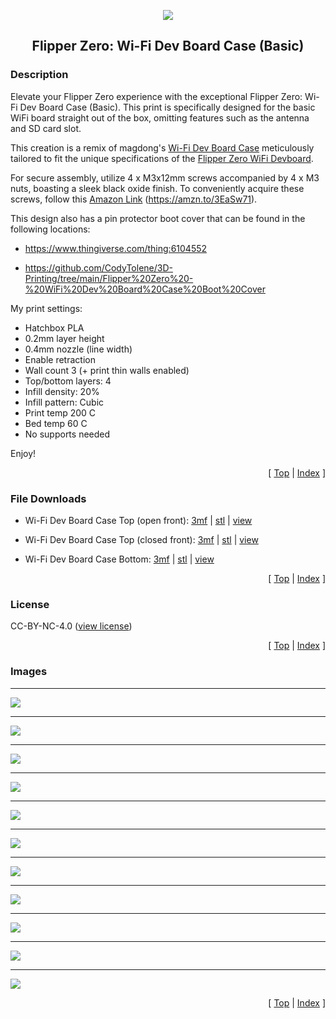 <a name="top"></a>

<div align="center">
  <img align="center" src="../.github/images/3d.png" />
  <h2 align="center">Flipper Zero: Wi-Fi Dev Board Case (Basic)</h2>
</div>

### Description

Elevate your Flipper Zero experience with the exceptional Flipper Zero: Wi-Fi Dev Board Case (Basic). This print is specifically designed for the basic WiFi board straight out of the box, omitting features such as the antenna and SD card slot.

This creation is a remix of magdong's [Wi-Fi Dev Board Case][link-wifi-case] meticulously tailored to fit the unique specifications of the [Flipper Zero WiFi Devboard][link-flipper-zero-wifi-devboard].

For secure assembly, utilize 4 x M3x12mm screws accompanied by 4 x M3 nuts, boasting a sleek black oxide finish. To conveniently acquire these screws, follow this [Amazon Link][link-amazon-parts] (https://amzn.to/3EaSw71).

This design also has a pin protector boot cover that can be found in the following locations:

- https://www.thingiverse.com/thing:6104552

- https://github.com/CodyTolene/3D-Printing/tree/main/Flipper%20Zero%20-%20WiFi%20Dev%20Board%20Case%20Boot%20Cover

My print settings:

- Hatchbox PLA
- 0.2mm layer height
- 0.4mm nozzle (line width)
- Enable retraction
- Wall count 3 (+ print thin walls enabled)
- Top/bottom layers: 4
- Infill density: 20%
- Infill pattern: Cubic
- Print temp 200 C
- Bed temp 60 C
- No supports needed

Enjoy!

<p align="right">[ <a href="#top">Top</a> | <a href="../README.md">Index</a> ]</p>

### File Downloads

- Wi-Fi Dev Board Case Top (open front): [3mf][download-top-3mf] | [stl][download-top-stl] | [view][view-top-stl]

- Wi-Fi Dev Board Case Top (closed front): [3mf][download-top-closed-3mf] | [stl][download-top-closed-stl] | [view][view-top-closed-stl]

- Wi-Fi Dev Board Case Bottom: [3mf][download-bottom-3mf] | [stl][download-bottom-stl] | [view][view-bottom-stl]

<p align="right">[ <a href="#top">Top</a> | <a href="../README.md">Index</a> ]</p>

### License

CC-BY-NC-4.0 ([view license][link-license])

<p align="right">[ <a href="#top">Top</a> | <a href="../README.md">Index</a> ]</p>

### Images

---

<img align="center" src="images/preview_01.png" />

---

<img align="center" src="images/preview_02.png" />

---

<img align="center" src="images/preview_03.png" />

---

<img align="center" src="images/preview_04.png" />

---

<img align="center" src="images/preview_05.png" />

---

<img align="center" src="images/preview_06.png" />

---

<img align="center" src="images/preview_07.png" />

---

<img align="center" src="images/preview_08.png" />

---

<img align="center" src="images/preview_09.png" />

---

<img align="center" src="images/preview_10.png" />

---

<img align="center" src="images/preview_11.png" />

<p align="right">[ <a href="#top">Top</a> | <a href="../README.md">Index</a> ]</p>

<!-- LINKS -->

[link-amazon-parts]: https://amzn.to/3EaSw71
[link-flipper-zero-wifi-devboard]: https://shop.flipperzero.one/products/wifi-devboard
[link-flipper-zero]: https://flipperzero.one/
[link-license]: https://github.com/CodyTolene/3D-Printing/blob/main/Flipper%20Zero%20-%20WiFi%20Dev%20Board%20Case/LICENSE.md
[link-wifi-case]: https://www.thingiverse.com/thing:5564906

<!-- DOWNLOADS: SET 1 -->

[download-bottom-3mf]: https://github.com/CodyTolene/3D-Printing/raw/main/Flipper%20Zero%20-%20WiFi%20Dev%20Board%20Case/Flipper_Zero_WiFi_Dev_Board_Case_Bottom.3mf
[download-bottom-stl]: https://github.com/CodyTolene/3D-Printing/raw/main/Flipper%20Zero%20-%20WiFi%20Dev%20Board%20Case/Flipper_Zero_WiFi_Dev_Board_Case_Bottom.stl
[view-bottom-stl]: https://github.com/CodyTolene/3D-Printing/blob/main/Flipper%20Zero%20-%20WiFi%20Dev%20Board%20Case/Flipper_Zero_WiFi_Dev_Board_Case_Bottom.stl

<!-- DOWNLOADS: SET 2 -->

[download-top-3mf]: https://github.com/CodyTolene/3D-Printing/raw/main/Flipper%20Zero%20-%20WiFi%20Dev%20Board%20Case/Flipper_Zero_WiFi_Dev_Board_Case_Top.3mf
[download-top-stl]: https://github.com/CodyTolene/3D-Printing/raw/main/Flipper%20Zero%20-%20WiFi%20Dev%20Board%20Case/Flipper_Zero_WiFi_Dev_Board_Case_Top.stl
[view-top-stl]: https://github.com/CodyTolene/3D-Printing/blob/main/Flipper%20Zero%20-%20WiFi%20Dev%20Board%20Case/Flipper_Zero_WiFi_Dev_Board_Case_Top.stl

<!-- DOWNLOADS: SET 3 -->

[download-top-closed-3mf]: https://github.com/CodyTolene/3D-Printing/raw/main/Flipper%20Zero%20-%20WiFi%20Dev%20Board%20Case/Flipper_Zero_WiFi_Dev_Board_Case_Top_Closed.3mf
[download-top-closed-stl]: https://github.com/CodyTolene/3D-Printing/raw/main/Flipper%20Zero%20-%20WiFi%20Dev%20Board%20Case/Flipper_Zero_WiFi_Dev_Board_Case_Top_Closed.stl
[view-top-closed-stl]: https://github.com/CodyTolene/3D-Printing/blob/main/Flipper%20Zero%20-%20WiFi%20Dev%20Board%20Case/Flipper_Zero_WiFi_Dev_Board_Case_Top_Closed.stl
